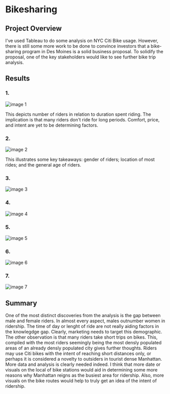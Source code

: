 # Bikesharing

## Project Overview
I've used Tableau to do some analysis on NYC Citi Bike usage. However, there is still some more work to be done to convince investors that a bike-sharing program in Des Moines is a solid business proposal. To solidify the proposal, one of the key stakeholders would like to see further bike trip analysis.

## Results
### 1. 

![image 1](https://user-images.githubusercontent.com/84995704/133941923-aae8fd54-9140-445b-8830-01d94bcf00a2.png)


This depicts number of riders in relation to duration spent riding. The implication is that many riders don't ride for long periods. Comfort, price, and intent are yet to be determining factors. 

### 2.

![image 2](https://user-images.githubusercontent.com/84995704/133941928-d9bdbbea-b0c8-429f-a073-0dc402bd375f.png)

This illustrates some key takeaways: gender of riders; location of most rides; and the general age of riders. 
### 3. 

![image 3](https://user-images.githubusercontent.com/84995704/133941937-82c32758-52ed-4c92-89e5-c6b79d1b4e1f.png)


### 4. 

![image 4](https://user-images.githubusercontent.com/84995704/133941941-db41d61e-a0af-4b76-b419-0db7f33d766d.png)


### 5. 

![image 5](https://user-images.githubusercontent.com/84995704/133941945-6f0ccb52-224b-4c4c-ac33-403874e604d4.png)


### 6. 

![image 6](https://user-images.githubusercontent.com/84995704/133941954-bb351b25-b771-4040-a296-7a0b2484bf8c.png)


### 7. 

![image 7](https://user-images.githubusercontent.com/84995704/133941958-bd63e90a-cbf0-4de9-874a-614f58819039.png)


## Summary
One of the most distinct discoveries from the analysis is the gap between male and female riders. In almost every aspect, males outnumber women in ridership. The time of day or lenght of ride are not really aiding factors in the knowlegdge gap. Clearly, marketing needs to target this demographic. 
The other observation is that many riders take short trips on bikes. This, compiled with the most riders seemingly being the most densly populated areas of an already densly populated city gives further thoughts. Riders may use Citi bikes with the intent of reaching short distances only, or perhaps it is considered a novelty to outsiders in tourist dense Manhattan. More data and analysis is clearly needed indeed. I think that more date or visuals on the local of bike stations would aid in determining some more reasons why Manhattan reigns as the busiest area for ridership. Also, more visuals on the bike routes would help to truly get an idea of the intent of ridership. 
